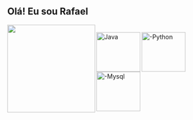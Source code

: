 ## Olá! Eu sou Rafael

<div align="center">
  <a href="https://github.com/RafaelDEV-01">
  <img height="200em" align="left" src="https://github-readme-stats.vercel.app/api/top-langs/?username=RafaelDEV-01&layout=compact&langs_count=7&theme=dark"/>
</div>
<div style="display: inline_block"><br>
  <img align="left" alt="Java" height="90" width="100" src="https://cdn.jsdelivr.net/gh/devicons/devicon@latest/icons/java/java-original-wordmark.svg" />
  <img align="left" alt="-Python" height="90" width="100" src="https://cdn.jsdelivr.net/gh/devicons/devicon@latest/icons/python/python-original-wordmark.svg" />
  <img align="center" alt="-Mysql" height="90" width="100" src="https://cdn.jsdelivr.net/gh/devicons/devicon@latest/icons/mysql/mysql-original-wordmark.svg" />
</div>
